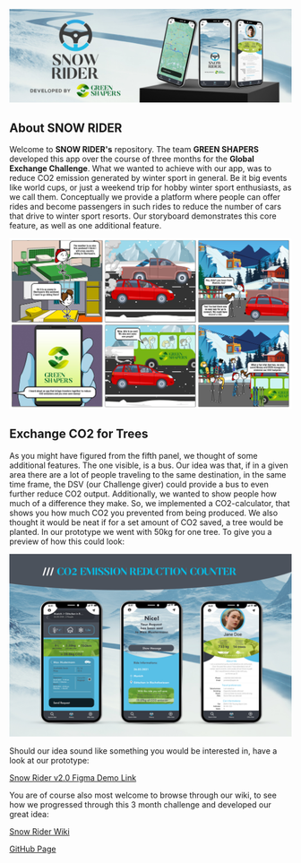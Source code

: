 <p>
  <img src="https://github.com/gxc-int-innovation-challenge21/gxc-team-14/blob/main/resources/Logos/Snow-Rider---Home.jpg" alt="SnowRider_Header">
</p>

## About SNOW RIDER

Welcome to **SNOW RIDER's** repository. The team **GREEN SHAPERS** developed this app over the course of three months for the **Global Exchange Challenge**.
What we wanted to achieve with our app, was to reduce CO2 emission generated by winter sport in general. Be it big events like world cups, or just a weekend trip for hobby winter sport enthusiasts, as we call them. Conceptually we provide a platform where people can offer rides and become passengers in such rides to reduce the number of cars that drive to winter sport resorts. Our storyboard demonstrates this core feature, as well as one additional feature. 

![STORYBOARD](https://github.com/gxc-int-innovation-challenge21/gxc-team-14/blob/main/resources/Week%204/Green-Shapers---Storyboard---v2.jpg)

## Exchange CO2 for Trees

As you might have figured from the fifth panel, we thought of some additional features. The one visible, is a bus. Our idea was that, if in a given area there are a lot of people traveling to the same destination, in the same time frame, the DSV (our Challenge giver) could provide a bus to even further reduce CO2 output.
Additionally, we wanted to show people how much of a difference they make. So, we implemented a CO2-calculator, that shows you how much CO2 you prevented from being produced. We also thought it would be neat if for a set amount of CO2 saved, a tree would be planted. In our prototype we went with 50kg for one tree. To give you a preview of how this could look:

![CO2-Emmission_Counter](https://github.com/gxc-int-innovation-challenge21/gxc-team-14/blob/main/resources/Week%206/Green%20Ride%20-%20App%20Screens%20-%2005%20CO2%20Emission%20Reduction%20v2.jpg)

Should our idea sound like something you would be interested in, have a look at our prototype:

[Snow Rider v2.0 Figma Demo Link](https://www.figma.com/proto/n1ghm4Ot2HHK1xbYoaRIGl/Snow-Rider-2.0?node-id=2%3A2&scaling=scale-down&page-id=0%3A1)

You are of course also most welcome to browse through our wiki, to see how we progressed through this 3 month challenge and developed our great idea:

[Snow Rider Wiki](https://github.com/gxc-int-innovation-challenge21/gxc-team-14/wiki)

[GitHub Page](https://gxc-int-innovation-challenge21.github.io/gxc-team-14/)
